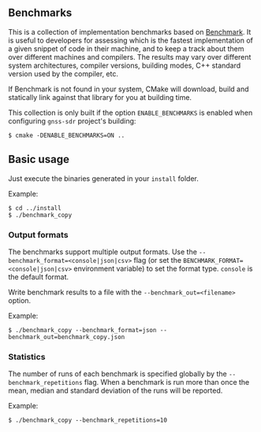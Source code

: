 <!-- prettier-ignore-start -->
[comment]: # (
SPDX-License-Identifier: GPL-3.0-or-later
)

[comment]: # (
SPDX-FileCopyrightText: 2020 Carles Fernandez-Prades <carles.fernandez@cttc.es>
)
<!-- prettier-ignore-end -->

## Benchmarks

This is a collection of implementation benchmarks based on
[Benchmark](https://github.com/google/benchmark). It is useful to developers for
assessing which is the fastest implementation of a given snippet of code in
their machine, and to keep a track about them over different machines and
compilers. The results may vary over different system architectures, compiler
versions, building modes, C++ standard version used by the compiler, etc.

If Benchmark is not found in your system, CMake will download, build and
statically link against that library for you at building time.

This collection is only built if the option `ENABLE_BENCHMARKS` is enabled when
configuring `gnss-sdr` project's building:

```
$ cmake -DENABLE_BENCHMARKS=ON ..
```

## Basic usage

Just execute the binaries generated in your `install` folder.

Example:

```
$ cd ../install
$ ./benchmark_copy
```

### Output formats

The benchmarks support multiple output formats. Use the
`--benchmark_format=<console|json|csv>` flag (or set the
`BENCHMARK_FORMAT=<console|json|csv>` environment variable) to set the format
type. `console` is the default format.

Write benchmark results to a file with the `--benchmark_out=<filename>` option.

Example:

```
$ ./benchmark_copy --benchmark_format=json --benchmark_out=benchmark_copy.json
```

### Statistics

The number of runs of each benchmark is specified globally by the
`--benchmark_repetitions` flag. When a benchmark is run more than once the mean,
median and standard deviation of the runs will be reported.

Example:

```
$ ./benchmark_copy --benchmark_repetitions=10
```

